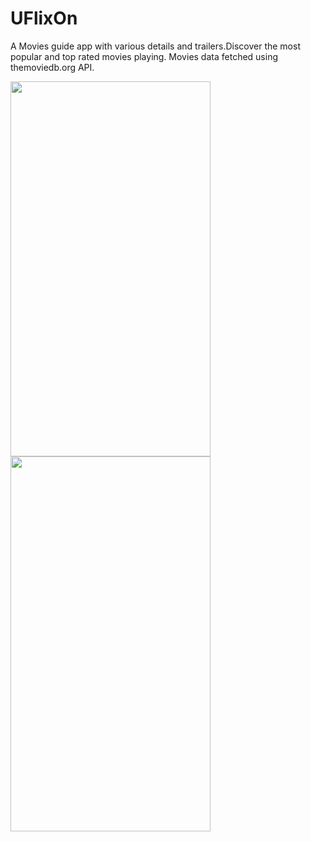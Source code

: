 # UFlixOn
A Movies guide app with various details and trailers.Discover the most popular and top rated movies playing. Movies data fetched using themoviedb.org API.                       


<img src="https://user-images.githubusercontent.com/49573131/142771233-52e5fe5d-86a5-4997-bbee-785e667060d7.jpg" width="320" height="600">        
<img src="https://user-images.githubusercontent.com/49573131/142771233-52e5fe5d-86a5-4997-bbee-785e667060d7.jpg" width="320" height="600">
        





